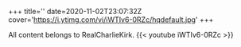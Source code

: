 +++
title=''
date=2020-11-02T23:07:32Z
cover='https://i.ytimg.com/vi/iWTIv6-0RZc/hqdefault.jpg'
+++

All content belongs to RealCharlieKirk.
{{< youtube iWTIv6-0RZc >}}
